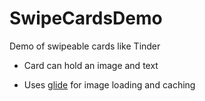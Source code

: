 # SwipeCardsDemo
Demo of swipeable cards like Tinder

* Card can hold an image and text

* Uses [glide](https://github.com/bumptech/glide) for image loading and caching

